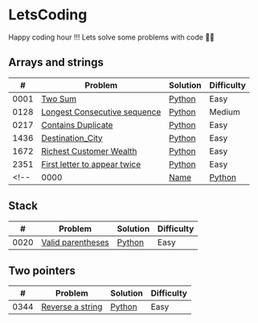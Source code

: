 # LetsCoding
Happy coding hour !!! Lets solve some problems with code 🐱‍💻

## Arrays and strings

| #    | Problem                                       | Solution                                            | Difficulty |
| ---- | -------------------------------------------- | --------------------------------------------------- | ---------- |
| 0001 | [Two Sum](https://leetcode.com/problems/two-sum/)| [Python](https://github.com/alexmancilla/LetsCoding/blob/main/Arrays_and_strings/1_Two_Sum.py)| Easy |
| 0128 | [Longest Consecutive sequence](https://leetcode.com/problems/longest-consecutive-sequence/) | [Python](https://github.com/alexmancilla/LetsCoding/blob/main/Arrays_and_strings/128_Longest_Consecutive_Sequence.py) | Medium |
| 0217 | [Contains Duplicate](enlace_a_Contains_Duplicate) | [Python](enlace_a_python) | Easy |
| 1436 | [Destination_City](https://leetcode.com/problems/destination-city/) | [Python](https://github.com/alexmancilla/LetsCoding/blob/main/Arrays_and_strings/1436_Destination_City.py) | Easy |
| 1672 | [Richest Customer Wealth](https://leetcode.com/problems/richest-customer-wealth/) | [Python](https://github.com/alexmancilla/LetsCoding/blob/main/Arrays_and_strings/1672_Richest_Customer_Wealth.py) | Easy |
| 2351 | [First letter to appear twice](https://leetcode.com/problems/first-letter-to-appear-twice/) | [Python](https://github.com/alexmancilla/LetsCoding/blob/main/Arrays_and_strings/2351_First_Letter_to_Appear_Twice.py) | Easy |
<!-- | 0000 | [Name](enlace_a_programa) | [Python](enlace) | Easy | -->

## Stack 

| #    | Problem                                       | Solution                                            | Difficulty |
| ---- | -------------------------------------------- | --------------------------------------------------- | ---------- |
| 0020 | [Valid parentheses](https://leetcode.com/problems/valid-parentheses/)| [Python](https://github.com/alexmancilla/LetsCoding/blob/main/Stack/20_Valid_Parentheses.py)| Easy |



## Two pointers 

| #    | Problem                                       | Solution                                            | Difficulty |
| ---- | -------------------------------------------- | --------------------------------------------------- | ---------- |
| 0344 | [Reverse a string](https://leetcode.com/problems/reverse-string/)| [Python]([enlace_python](https://github.com/alexmancilla/LetsCoding/blob/main/two_pointers/344_Reverse_String.py))| Easy |




